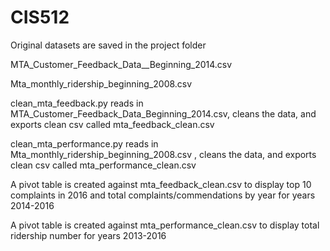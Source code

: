 # CIS512
Original datasets are saved in the project folder



MTA_Customer_Feedback_Data__Beginning_2014.csv

Mta_monthly_ridership_beginning_2008.csv


clean_mta_feedback.py reads in MTA_Customer_Feedback_Data_Beginning_2014.csv, cleans the data, 
and exports clean csv called mta_feedback_clean.csv

clean_mta_performance.py reads in Mta_monthly_ridership_beginning_2008.csv
, cleans the data,
and exports clean csv called mta_performance_clean.csv

A pivot table is created against mta_feedback_clean.csv to display top 10 complaints in 2016 and
total complaints/commendations by year for years 2014-2016

A pivot table is created against mta_performance_clean.csv to display total ridership number for years
2013-2016


